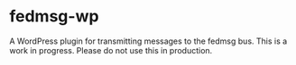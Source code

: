 # fedmsg-wp

A WordPress plugin for transmitting messages to the fedmsg bus.
This is a work in progress. Please do not use this in production.
